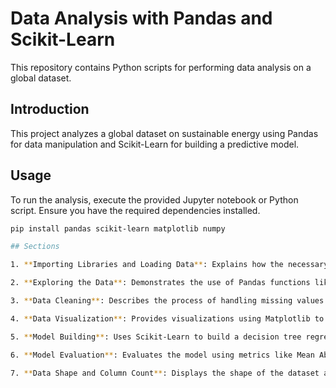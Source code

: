# Data Analysis with Pandas and Scikit-Learn

This repository contains Python scripts for performing data analysis on a global dataset.

## Introduction

This project analyzes a global dataset on sustainable energy using Pandas for data manipulation and Scikit-Learn for building a predictive model.

## Usage

To run the analysis, execute the provided Jupyter notebook or Python script. Ensure you have the required dependencies installed.

```bash
pip install pandas scikit-learn matplotlib numpy

## Sections

1. **Importing Libraries and Loading Data**: Explains how the necessary libraries are imported, and the dataset is loaded into a Pandas DataFrame.

2. **Exploring the Data**: Demonstrates the use of Pandas functions like `head()`, `tail()`, `shape`, and `dtypes` to explore the dataset.

3. **Data Cleaning**: Describes the process of handling missing values and dropping unnecessary columns.

4. **Data Visualization**: Provides visualizations using Matplotlib to understand the distribution of data.

5. **Model Building**: Uses Scikit-Learn to build a decision tree regression model for predicting CO2 emissions.

6. **Model Evaluation**: Evaluates the model using metrics like Mean Absolute Error (MAE), Mean Squared Error (MSE), and R-squared.

7. **Data Shape and Column Count**: Displays the shape of the dataset and the count of elements per column using Pandas functions.
